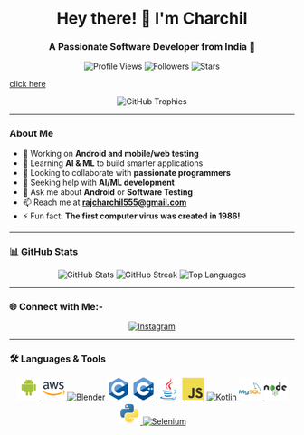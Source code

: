 <h1 align="center">Hey there! 👋 I'm Charchil</h1>
<h3 align="center">A Passionate Software Developer from India 🚀</h3>

<p align="center">
  <img src="https://komarev.com/ghpvc/?username=rajcharchil&label=Profile%20views&color=blue&style=plastic" alt="Profile Views" />
  <img src="https://img.shields.io/github/followers/rajcharchil?label=Followers" alt="Followers" />
  <img src="https://img.shields.io/github/stars/rajcharchil?label=Stars" alt="Stars" />
</p>

<a href = "https://hms-mern.vercel.app/"> click here </a>

<p align="center">
  <img src="https://github-profile-trophy.vercel.app/?username=rajcharchil&theme=darkhub&no-frame=true&margin-w=15&margin-h=15" alt="GitHub Trophies" />
</p>

---

### About Me
- 🔭 Working on **Android and mobile/web testing**
- 🌱 Learning **AI & ML** to build smarter applications
- 👯 Looking to collaborate with **passionate programmers**
- 🤝 Seeking help with **AI/ML development**
- 💬 Ask me about **Android** or **Software Testing**
- 📫 Reach me at **rajcharchil555@gmail.com**
- ⚡ Fun fact: **The first computer virus was created in 1986!**

---

### 📊 GitHub Stats

<p align="center">
  <!-- GitHub Stats -->
  <img src="https://github-readme-stats.vercel.app/api?username=rajcharchil&show_icons=true&theme=radical&hide_border=true&bg_color=0D1117" alt="GitHub Stats" />
  
  <!-- GitHub Streak -->
 <img src="https://streak-stats.demolab.com?user=rajcharchil&theme=radical&hide_border=true&date_format=M%20j%5B%2C%20Y%5D" alt="GitHub Streak" />


  <!-- Top Languages -->
  <img src="https://github-readme-stats.vercel.app/api/top-langs/?username=rajcharchil&layout=compact&theme=radical&hide_border=true&bg_color=0D1117" alt="Top Languages" />
</p>

---

### 🌐 Connect with Me:-

<p align="center">
  <a href="https://instagram.com/charchil_cr11" target="blank"><img src="https://img.shields.io/badge/Instagram-%23E4405F.svg?&style=for-the-badge&logo=instagram&logoColor=white" alt="Instagram" /></a>
</p>

---

### 🛠️ Languages & Tools

<p align="center">
  <a href="https://developer.android.com" target="_blank" rel="noreferrer">
    <img src="https://raw.githubusercontent.com/devicons/devicon/master/icons/android/android-original-wordmark.svg" alt="Android" width="40" height="40"/>
  </a>
  <a href="https://aws.amazon.com" target="_blank" rel="noreferrer">
    <img src="https://raw.githubusercontent.com/devicons/devicon/master/icons/amazonwebservices/amazonwebservices-original-wordmark.svg" alt="AWS" width="40" height="40"/>
  </a>
  <a href="https://www.blender.org/" target="_blank" rel="noreferrer">
    <img src="https://download.blender.org/branding/community/blender_community_badge_white.svg" alt="Blender" width="40" height="40"/>
  </a>
  <a href="https://www.cprogramming.com/" target="_blank" rel="noreferrer">
    <img src="https://raw.githubusercontent.com/devicons/devicon/master/icons/c/c-original.svg" alt="C" width="40" height="40"/>
  </a>
  <a href="https://www.w3schools.com/cpp/" target="_blank" rel="noreferrer">
    <img src="https://raw.githubusercontent.com/devicons/devicon/master/icons/cplusplus/cplusplus-original.svg" alt="C++" width="40" height="40"/>
  </a>
  <a href="https://www.java.com" target="_blank" rel="noreferrer">
    <img src="https://raw.githubusercontent.com/devicons/devicon/master/icons/java/java-original.svg" alt="Java" width="40" height="40"/>
  </a>
  <a href="https://developer.mozilla.org/en-US/docs/Web/JavaScript" target="_blank" rel="noreferrer">
    <img src="https://raw.githubusercontent.com/devicons/devicon/master/icons/javascript/javascript-original.svg" alt="JavaScript" width="40" height="40"/>
  </a>
  <a href="https://kotlinlang.org" target="_blank" rel="noreferrer">
    <img src="https://www.vectorlogo.zone/logos/kotlinlang/kotlinlang-icon.svg" alt="Kotlin" width="40" height="40"/>
  </a>
  <a href="https://www.mysql.com/" target="_blank" rel="noreferrer">
    <img src="https://raw.githubusercontent.com/devicons/devicon/master/icons/mysql/mysql-original-wordmark.svg" alt="MySQL" width="40" height="40"/>
  </a>
  <a href="https://nodejs.org" target="_blank" rel="noreferrer">
    <img src="https://raw.githubusercontent.com/devicons/devicon/master/icons/nodejs/nodejs-original-wordmark.svg" alt="Node.js" width="40" height="40"/>
  </a>
  <a href="https://www.python.org" target="_blank" rel="noreferrer">
    <img src="https://raw.githubusercontent.com/devicons/devicon/master/icons/python/python-original.svg" alt="Python" width="40" height="40"/>
  </a>
  <a href="https://www.selenium.dev" target="_blank" rel="noreferrer">
    <img src="https://raw.githubusercontent.com/detain/svg-logos/780f25886640cef088af994181646db2f6b1a3f8/svg/selenium-logo.svg" alt="Selenium" width="40" height="40"/>
  </a>
</p>
